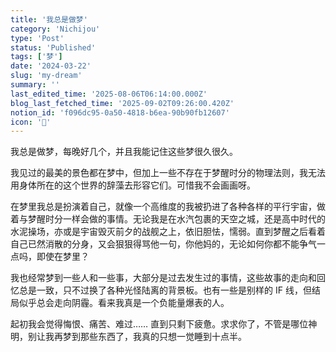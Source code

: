 ```yaml
---
title: '我总是做梦'
category: 'Nichijou'
type: 'Post'
status: 'Published'
tags: ['梦']
date: '2024-03-22'
slug: 'my-dream'
summary: ''
last_edited_time: '2025-08-06T06:14:00.000Z'
blog_last_fetched_time: '2025-09-02T09:26:00.420Z'
notion_id: 'f096dc95-0a50-4818-b6ea-90b90fb12607'
icon: '💭'
---
```


我总是做梦，每晚好几个，并且我能记住这些梦很久很久。

我见过的最美的景色都在梦中，但加上一些不存在于梦醒时分的物理法则，我无法用身体所在的这个世界的辞藻去形容它们。可惜我不会画画呀。

在梦里我总是扮演着自己，就像一个高维度的我被扔进了各种各样的平行宇宙，做着与梦醒时分一样会做的事情。无论我是在水汽包裹的天空之城，还是高中时代的水泥操场，亦或是宇宙毁灭前夕的战舰之上，依旧胆怯，懦弱。直到梦醒之后看着自己已然消散的分身，又会狠狠得骂他一句，你他妈的，无论如何你都不能争气一点吗，即使在梦里？

我也经常梦到一些人和一些事，大部分是过去发生过的事情，这些故事的走向和回忆总是一致，只不过换了各种光怪陆离的背景板。也有一些是别样的 IF 线，但结局似乎总会走向阴霾。看来我真是一个负能量爆表的人。

起初我会觉得悔恨、痛苦、难过…… 直到只剩下疲惫。求求你了，不管是哪位神明，别让我再梦到那些东西了，我真的只想一觉睡到十点半。
